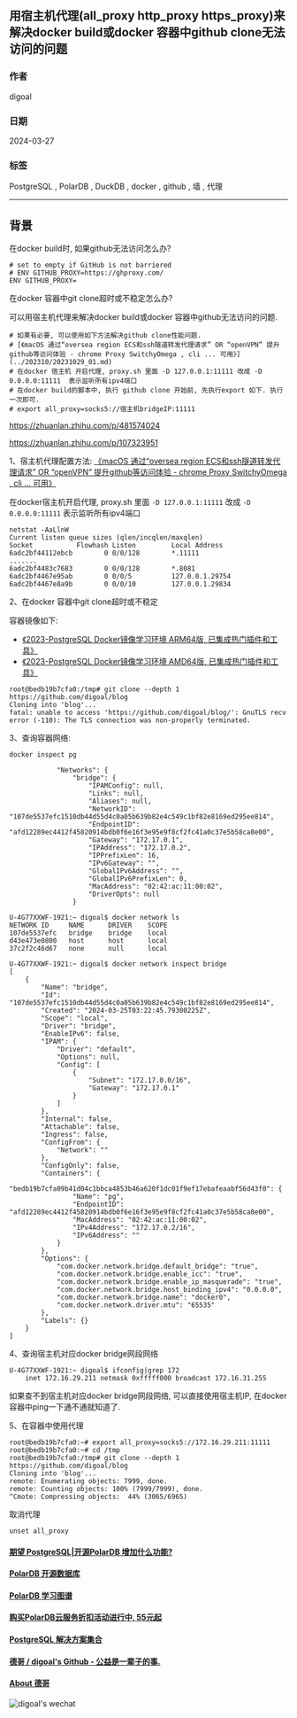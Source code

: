 ## 用宿主机代理(all_proxy http_proxy https_proxy)来解决docker build或docker 容器中github clone无法访问的问题   
                                                                                        
### 作者                                                                                        
digoal                                                                                        
                                                                                        
### 日期                                                                                        
2024-03-27                                                                                
                                                                                        
### 标签                                                                                        
PostgreSQL , PolarDB , DuckDB , docker , github , 墙 , 代理                      
                                                                                        
----                                                                                        
                                                                                        
## 背景       
在docker build时, 如果github无法访问怎么办?  
```
# set to empty if GitHub is not barriered  
# ENV GITHUB_PROXY=https://ghproxy.com/  
ENV GITHUB_PROXY= 
```
    
在docker 容器中git clone超时或不稳定怎么办?  
  
可以用宿主机代理来解决docker build或docker 容器中github无法访问的问题.   
```  
# 如果有必要, 可以使用如下方法解决github clone性能问题.         
# [《macOS 通过“oversea region ECS和ssh隧道转发代理请求” OR “openVPN” 提升github等访问体验 - chrome Proxy SwitchyOmega , cli ... 可用》](../202310/20231029_01.md)    
# 在docker 宿主机 开启代理, proxy.sh 里面 -D 127.0.0.1:11111 改成 -D 0.0.0.0:11111  表示监听所有ipv4端口  
# 在docker build的脚本中, 执行 github clone 开始前, 先执行export 如下. 执行一次即可.     
# export all_proxy=socks5://宿主机bridgeIP:11111    
```  
  
https://zhuanlan.zhihu.com/p/481574024   
  
https://zhuanlan.zhihu.com/p/107323951  
  
  
1、宿主机代理配置方法: [《macOS 通过“oversea region ECS和ssh隧道转发代理请求” OR “openVPN” 提升github等访问体验 - chrome Proxy SwitchyOmega , cli ... 可用》](../202310/20231029_01.md)    
  
在docker宿主机开启代理, proxy.sh 里面 `-D 127.0.0.1:11111` 改成 `-D 0.0.0.0:11111` 表示监听所有ipv4端口  
```
netstat -AaLlnW
Current listen queue sizes (qlen/incqlen/maxqlen)
Socket           Flowhash Listen         Local Address                          
6adc2bf44112ebcb        0 0/0/128        *.11111                                       
.......                            
6adc2bf4483c7683        0 0/0/128        *.8081                                        
6adc2bf4467e95ab        0 0/0/5          127.0.0.1.29754                               
6adc2bf4467e8a9b        0 0/0/10         127.0.0.1.29834 
```
  
  
2、在docker 容器中git clone超时或不稳定  
  
容器镜像如下:   
- [《2023-PostgreSQL Docker镜像学习环境 ARM64版, 已集成热门插件和工具》](../202308/20230814_02.md)       
- [《2023-PostgreSQL Docker镜像学习环境 AMD64版, 已集成热门插件和工具》](../202307/20230710_03.md)       
  
```  
root@bedb19b7cfa0:/tmp# git clone --depth 1 https://github.com/digoal/blog  
Cloning into 'blog'...  
fatal: unable to access 'https://github.com/digoal/blog/': GnuTLS recv error (-110): The TLS connection was non-properly terminated.  
```  
  
3、查询容器网络:  
```  
docker inspect pg  
  
            "Networks": {  
                "bridge": {  
                    "IPAMConfig": null,  
                    "Links": null,  
                    "Aliases": null,  
                    "NetworkID": "107de5537efc1510db44d55d4c0a05b639b82e4c549c1bf82e8169ed295ee814",  
                    "EndpointID": "afd12289ec4412f45820914bdb0f6e16f3e95e9f8cf2fc41a0c37e5b58ca8e00",  
                    "Gateway": "172.17.0.1",  
                    "IPAddress": "172.17.0.2",  
                    "IPPrefixLen": 16,  
                    "IPv6Gateway": "",  
                    "GlobalIPv6Address": "",  
                    "GlobalIPv6PrefixLen": 0,  
                    "MacAddress": "02:42:ac:11:00:02",  
                    "DriverOpts": null  
                }  
```  
  
```  
U-4G77XXWF-1921:~ digoal$ docker network ls  
NETWORK ID     NAME      DRIVER    SCOPE  
107de5537efc   bridge    bridge    local  
d43e473e0800   host      host      local  
37c2f2c46d67   none      null      local  
```  
  
```  
U-4G77XXWF-1921:~ digoal$ docker network inspect bridge  
[  
    {  
        "Name": "bridge",  
        "Id": "107de5537efc1510db44d55d4c0a05b639b82e4c549c1bf82e8169ed295ee814",  
        "Created": "2024-03-25T03:22:45.79300225Z",  
        "Scope": "local",  
        "Driver": "bridge",  
        "EnableIPv6": false,  
        "IPAM": {  
            "Driver": "default",  
            "Options": null,  
            "Config": [  
                {  
                    "Subnet": "172.17.0.0/16",  
                    "Gateway": "172.17.0.1"  
                }  
            ]  
        },  
        "Internal": false,  
        "Attachable": false,  
        "Ingress": false,  
        "ConfigFrom": {  
            "Network": ""  
        },  
        "ConfigOnly": false,  
        "Containers": {  
            "bedb19b7cfa09b41d04c1bbca4853b46a620f1dc01f9ef17ebafeaabf56d43f0": {  
                "Name": "pg",  
                "EndpointID": "afd12289ec4412f45820914bdb0f6e16f3e95e9f8cf2fc41a0c37e5b58ca8e00",  
                "MacAddress": "02:42:ac:11:00:02",  
                "IPv4Address": "172.17.0.2/16",  
                "IPv6Address": ""  
            }  
        },  
        "Options": {  
            "com.docker.network.bridge.default_bridge": "true",  
            "com.docker.network.bridge.enable_icc": "true",  
            "com.docker.network.bridge.enable_ip_masquerade": "true",  
            "com.docker.network.bridge.host_binding_ipv4": "0.0.0.0",  
            "com.docker.network.bridge.name": "docker0",  
            "com.docker.network.driver.mtu": "65535"  
        },  
        "Labels": {}  
    }  
]  
```  
  
4、查询宿主机对应docker bridge网段网络  
```  
U-4G77XXWF-1921:~ digoal$ ifconfig|grep 172  
	inet 172.16.29.211 netmask 0xfffff000 broadcast 172.16.31.255  
```
   
如果查不到宿主机对应docker bridge网段网络, 可以直接使用宿主机IP, 在docker容器中ping一下通不通就知道了.   
  
5、在容器中使用代理  
```  
root@bedb19b7cfa0:~# export all_proxy=socks5://172.16.29.211:11111     
root@bedb19b7cfa0:~# cd /tmp  
root@bedb19b7cfa0:/tmp# git clone --depth 1 https://github.com/digoal/blog  
Cloning into 'blog'...  
remote: Enumerating objects: 7999, done.  
remote: Counting objects: 100% (7999/7999), done.  
^Cmote: Compressing objects:  44% (3065/6965)  
```
  
取消代理
```
unset all_proxy
```
        
  
#### [期望 PostgreSQL|开源PolarDB 增加什么功能?](https://github.com/digoal/blog/issues/76 "269ac3d1c492e938c0191101c7238216")
  
  
#### [PolarDB 开源数据库](https://openpolardb.com/home "57258f76c37864c6e6d23383d05714ea")
  
  
#### [PolarDB 学习图谱](https://www.aliyun.com/database/openpolardb/activity "8642f60e04ed0c814bf9cb9677976bd4")
  
  
#### [购买PolarDB云服务折扣活动进行中, 55元起](https://www.aliyun.com/activity/new/polardb-yunparter?userCode=bsb3t4al "e0495c413bedacabb75ff1e880be465a")
  
  
#### [PostgreSQL 解决方案集合](../201706/20170601_02.md "40cff096e9ed7122c512b35d8561d9c8")
  
  
#### [德哥 / digoal's Github - 公益是一辈子的事.](https://github.com/digoal/blog/blob/master/README.md "22709685feb7cab07d30f30387f0a9ae")
  
  
#### [About 德哥](https://github.com/digoal/blog/blob/master/me/readme.md "a37735981e7704886ffd590565582dd0")
  
  
![digoal's wechat](../pic/digoal_weixin.jpg "f7ad92eeba24523fd47a6e1a0e691b59")
  
